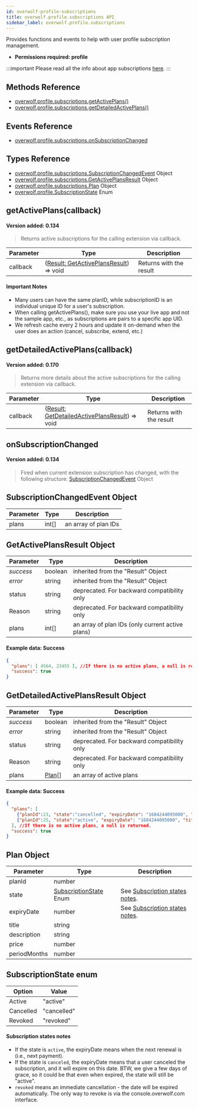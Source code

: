 ```yaml
---
id: overwolf-profile-subscriptions
title: overwolf.profile.subscriptions API
sidebar_label: overwolf.profile.subscriptions
---
```


Provides functions and events to help with user profile subscription management.

* **Permissions required: profile**

:::important
Please read all the info about app subscriptions [here](../start/subscriptions-overview).
:::

## Methods Reference

* [overwolf.profile.subscriptions.getActivePlans()](#getactiveplanscallback)
* [overwolf.profile.subscriptions.getDetailedActivePlans()](#getdetailedactiveplanscallback)


## Events Reference

* [overwolf.profile.subscriptions.onSubscriptionChanged](#onsubscriptionchanged)

## Types Reference

* [overwolf.profile.subscriptions.SubscriptionChangedEvent](#subscriptionchangedevent) Object
* [overwolf.profile.subscriptions.GetActivePlansResult](#getactiveplansresult-object) Object
* [overwolf.profile.subscriptions.Plan](#plan-object) Object
* [overwolf.profile.SubscriptionState](#subscriptionstate-enum) Enum


## getActivePlans(callback)
#### Version added: 0.134

> Returns active subscriptions for the calling extension via callback.

Parameter | Type                                                                   | Description                          |
----------| -----------------------------------------------------------------------| ------------------------------------ |
callback  | ([Result: GetActivePlansResult](#getactiveplansresult-object)) => void | Returns with the result              |   

#### Important Notes

* Many users can have the same planID,  while subscriptionID is an individual unique ID for a user's subscription.
* When calling getActivePlans(), make sure you use your live app and not the sample app, etc., as subscriptions are pairs to a specific app UID.
* We refresh cache every 2 hours and update it on-demand when the user does an action (cancel, subscribe, extend, etc.)

## getDetailedActivePlans(callback)
#### Version added: 0.170

> Returns more details about the active subscriptions for the calling extension via callback.

Parameter | Type                                                                   | Description                          |
----------| -----------------------------------------------------------------------| ------------------------------------ |
callback  | ([Result: GetDetailedActivePlansResult](#getdetailedactiveplansresult-object)) => void | Returns with the result              |   


## onSubscriptionChanged
#### Version added: 0.134

> Fired when current extension subscription has changed, with the following structure: [SubscriptionChangedEvent](#subscriptionchangedevent-object) Object

## SubscriptionChangedEvent Object

Parameter   | Type                              | Description           |
------------| ----------------------------------|---------------------- |
plans       |  int[]                            | an array of plan IDs  | 


## GetActivePlansResult Object

Parameter          | Type     | Description                                 |
-------------------| ---------| ------------------------------------------- |
*success*          | boolean  | inherited from the "Result" Object          |
*error*            | string   | inherited from the "Result" Object          |
status             | string   | deprecated. For backward compatibility only |
Reason             | string   | deprecated. For backward compatibility only |   
plans              | int[]    | an array of plan IDs (only current active plans)  |   

#### Example data: Success

```json
{
  "plans": [ 4564, 23455 ], //If there is no active plans, a null is returned.
  "success": true
}
```

## GetDetailedActivePlansResult Object

Parameter          | Type     | Description                                 |
-------------------| ---------| ------------------------------------------- |
*success*          | boolean  | inherited from the "Result" Object          |
*error*            | string   | inherited from the "Result" Object          |
status             | string   | deprecated. For backward compatibility only |
Reason             | string   | deprecated. For backward compatibility only |   
plans              | [Plan](#plan-object)[]   | an array of active plans                    |   

#### Example data: Success

```json
{
  "plans": [
    {"planId":23, "state":"cancelled", "expiryDate": "1684244095000", "title": "Forget Ads", "description": "Remvoe all ads from the app", "price":"", "periodMonths": "6"},
    {"planId":25, "state":"active", "expiryDate": "1684244095000", "title": "Forget Ads test", "description": "", "price":"", "periodMonths": "12"}
  ], //If there is no active plans, a null is returned.
  "success": true
}
```

## Plan Object

Parameter          | Type     | Description                                 |
-------------------| ---------| ------------------------------------------- |
planId             | number   |                                             |
state              | [SubscriptionState](#subscriptionstate-enum) Enum   | See [Subscription states notes](#subscription-states-notes).      |
expiryDate         | number   | See [Subscription states notes](#subscription-states-notes).                  |
title              | string   |                                             |
description        | string   |                                             |
price              | number   |                                             |
periodMonths       | number   |                                             |


## SubscriptionState enum

Option         | Value                                       |
---------------| ------------------------------------------- |
Active         | "active"                                    |
Cancelled      | "cancelled"                                 |
Revoked        | "revoked"                                   |

#### Subscription states notes

* If the state is `active`, the expiryDate means when the next renewal is (i.e., next payment).
* If the state is `canceled`, the expiryDate means that a user canceled the subscription, and it will expire on this date. BTW, we give a few days of grace, so it could be that even when expired, the state will still be "active".  
* `revoked` means an immediate cancellation - the date will be expired automatically. The only way to revoke is via the console.overwolf.com interface.

